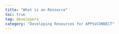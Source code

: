 ```yaml
---
title: "What is an Resource"
toc: true
tag: developers
category: "Developing Resources for APPSeCONNECT"
---
```


